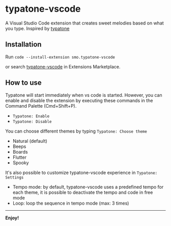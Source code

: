 # typatone-vscode

A Visual Studio Code extension that creates sweet melodies based on what you type. Inspired by [typatone](https://typatone.com)

## Installation

Run `code --install-extension smo.typatone-vscode`

or search [typatone-vscode](https://marketplace.visualstudio.com/items?itemName=smo.typatone-vscode) in Extensions Marketplace.

## How to use

Typatone will start immediately when vs code is started. However, you can enable and disable the extension by executing these commands in the Command Palette (Cmd+Shift+P).

- `Typatone: Enable`
- `Typatone: Disable`

You can choose different themes by typing `Typatone: Choose theme`

- Natural (default)
- Beeps
- Boards
- Flutter
- Spooky

It's also possible to customize typatone-vscode experience in `Typatone: Settings`

- Tempo mode: by default, typatone-vscode uses a predefined tempo for each theme, it is possible to deactivate the tempo and code in free mode
- Loop: loop the sequence in tempo mode (max: 3 times)

---

**Enjoy!**

